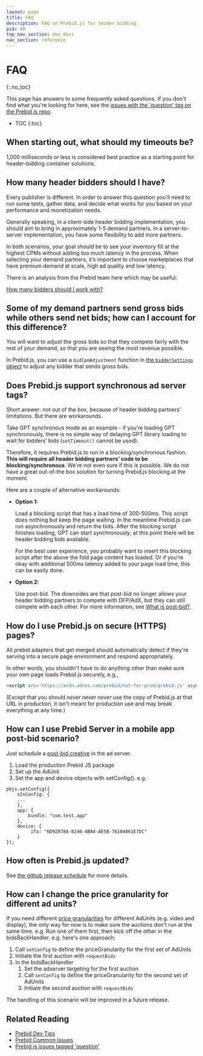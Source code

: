 ```yaml
---
layout: page
title: FAQ
description: FAQ on Prebid.js for header bidding.
pid: 40
top_nav_section: dev_docs
nav_section: reference
---
```


<div class="bs-docs-section" markdown="1">

# FAQ
{:.no_toc}

This page has answers to some frequently asked questions.  If you don't find what you're looking for here, see the [issues with the 'question' tag on the Prebid.js repo](https://github.com/prebid/Prebid.js/issues?utf8=%E2%9C%93&q=is%3Aissue%20label%3Aquestion%20).

* TOC
{:toc}

## When starting out, what should my timeouts be?

1,000 milliseconds or less is considered best practice as a starting point for header-bidding container solutions.

## How many header bidders should I have?

Every publisher is different.  In order to answer this question you'll need to run some tests, gather data, and decide what works for you based on your performance and monetization needs.

Generally speaking, in a client-side header bidding implementation, you should aim to bring in approximately 1-5 demand partners. In a server-to-server implementation, you have some flexibility to add more partners. 

In both scenarios, your goal should be to see your inventory fill at the highest CPMs without adding too much latency in the process. When selecting your demand partners, it’s important to choose marketplaces that have premium demand at scale, high ad quality and low latency.

There is an analysis from the Prebid team here which may be useful:

[How many bidders should I work with?]({{site.baseurl}}/blog/how-many-bidders-for-header-bidding)

## Some of my demand partners send gross bids while others send net bids; how can I account for this difference?

You will want to adjust the gross bids so that they compete fairly with the rest of your demand, so that you are seeing the most revenue possible. 

In Prebid.js, you can use a `bidCpmAdjustment` function in [the `bidderSettings` object]({{site.baseurl}}/dev-docs/publisher-api-reference.html#module_pbjs.bidderSettings) to adjust any bidder that sends gross bids.

## Does Prebid.js support synchronous ad server tags?

Short answer: not out of the box, because of header bidding partners' limitations. But there are workarounds.

Take GPT synchronous mode as an example - if you’re loading GPT synchronously, there is no simple way of delaying GPT library loading to wait for bidders’ bids (`setTimeout()` cannot be used).

Therefore, it requires Prebid.js to run in a blocking/synchronous fashion. **This will require all header bidding partners’ code to be blocking/synchronous**.  We're not even sure if this is possible. We do not have a great out-of-the box solution for turning Prebid.js blocking at the moment.

Here are a couple of alternative workarounds:

- **Option 1:**

	Load a blocking script that has a load time of 300-500ms. This script does nothing but keep the page waiting.  In the meantime Prebid.js can run asynchronously and return the bids. After the blocking script finishes loading, GPT can start synchronously; at this point there will be header bidding bids available.

	For the best user experience, you probably want to insert this blocking script after the above the fold page content has loaded. Or if you're okay with additional 500ms latency added to your page load time, this can be easily done.

- **Option 2:**

	Use post-bid. The downsides are that post-bid no longer allows your header bidding partners to compete with DFP/AdX, but they can still compete with each other.  For more information, see [What is post-bid?]({{site.baseurl}}/overview/what-is-post-bid.html).

## How do I use Prebid.js on secure (HTTPS) pages?

All prebid adapters that get merged should automatically detect if they're serving into a secure page environment and respond appropriately.

In other words, you shouldn't have to do anything other than make sure your own page loads Prebid.js securely, e.g.,

```html
<script src='https://acdn.adnxs.com/prebid/not-for-prod/prebid.js' async=true />
```

(Except that you should *never never never* use the copy of Prebid.js at that URL in production, it isn't meant for production use and may break everything at any time.)

## How can I use Prebid Server in a mobile app post-bid scenario?

Just schedule a [post-bid creative]({{site.baseurl}}/dev-docs/examples/postbid.html) in the ad server.

1. Load the production Prebid JS package
1. Set up the AdUnit
1. Set the app and device objects with setConfig(). e.g.

```
pbjs.setConfig({
    s2sConfig: {
    ...
    },
    app: {
        bundle: "com.test.app"
    },
    device: {
         ifa: "6D92078A-8246-4BA4-AE5B-76104861E7DC"
    }
});
```

## How often is Prebid.js updated?

See [the github release schedule](https://github.com/prebid/Prebid.js/blob/master/README.md) for more details.

## How can I change the price granularity for different ad units?

If you need different [price granularities]({{site.baseurl}}/dev-docs/publisher-api-reference.html#setConfig-Price-Granularity) for different AdUnits (e.g. video and display), the only way for now is to make sure the auctions don't run at the same time. e.g. Run one of them first, then kick off the other in the bidsBackHandler. e.g. here's one approach:

1. Call `setConfig` to define the priceGranularity for the first set of AdUnits
1. Initiate the first auction with `requestBids`
1. In the bidsBackHandler
   1. Set the adserver targeting for the first auction
   1. Call `setConfig` to define the priceGranularity for the second set of AdUnits
   1. Initiate the second auction with `requestBids`
   
The handling of this scenario will be improved in a future release.

## Related Reading

+ [Prebid Dev Tips]({{site.baseurl}}/dev-docs/troubleshooting-tips.html)
+ [Prebid Common Issues]({{site.baseurl}}/dev-docs/common-issues.html)
+ [Prebid.js issues tagged 'question'](https://github.com/prebid/Prebid.js/issues?utf8=%E2%9C%93&q=is%3Aissue%20label%3Aquestion%20)

</div>
